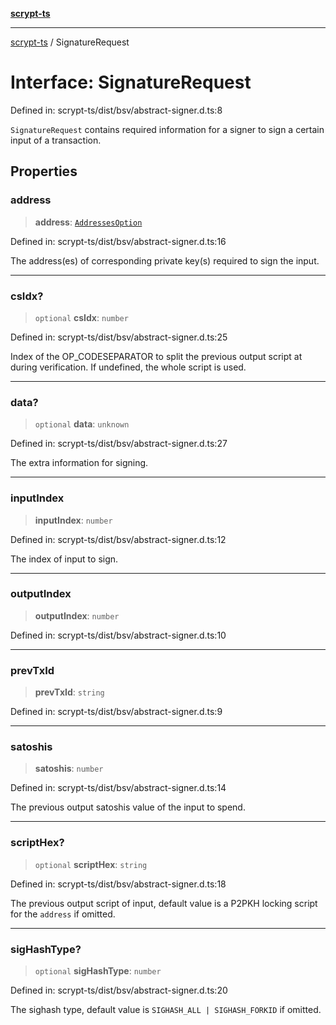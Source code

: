 [**scrypt-ts**](../README.md)

***

[scrypt-ts](../globals.md) / SignatureRequest

# Interface: SignatureRequest

Defined in: scrypt-ts/dist/bsv/abstract-signer.d.ts:8

`SignatureRequest` contains required information for a signer to sign a certain input of a transaction.

## Properties

### address

> **address**: [`AddressesOption`](../type-aliases/AddressesOption.md)

Defined in: scrypt-ts/dist/bsv/abstract-signer.d.ts:16

The address(es) of corresponding private key(s) required to sign the input.

***

### csIdx?

> `optional` **csIdx**: `number`

Defined in: scrypt-ts/dist/bsv/abstract-signer.d.ts:25

Index of the OP_CODESEPARATOR to split the previous output script at during verification.
If undefined, the whole script is used.

***

### data?

> `optional` **data**: `unknown`

Defined in: scrypt-ts/dist/bsv/abstract-signer.d.ts:27

The extra information for signing.

***

### inputIndex

> **inputIndex**: `number`

Defined in: scrypt-ts/dist/bsv/abstract-signer.d.ts:12

The index of input to sign.

***

### outputIndex

> **outputIndex**: `number`

Defined in: scrypt-ts/dist/bsv/abstract-signer.d.ts:10

***

### prevTxId

> **prevTxId**: `string`

Defined in: scrypt-ts/dist/bsv/abstract-signer.d.ts:9

***

### satoshis

> **satoshis**: `number`

Defined in: scrypt-ts/dist/bsv/abstract-signer.d.ts:14

The previous output satoshis value of the input to spend.

***

### scriptHex?

> `optional` **scriptHex**: `string`

Defined in: scrypt-ts/dist/bsv/abstract-signer.d.ts:18

The previous output script of input, default value is a P2PKH locking script for the `address` if omitted.

***

### sigHashType?

> `optional` **sigHashType**: `number`

Defined in: scrypt-ts/dist/bsv/abstract-signer.d.ts:20

The sighash type, default value is `SIGHASH_ALL | SIGHASH_FORKID` if omitted.
